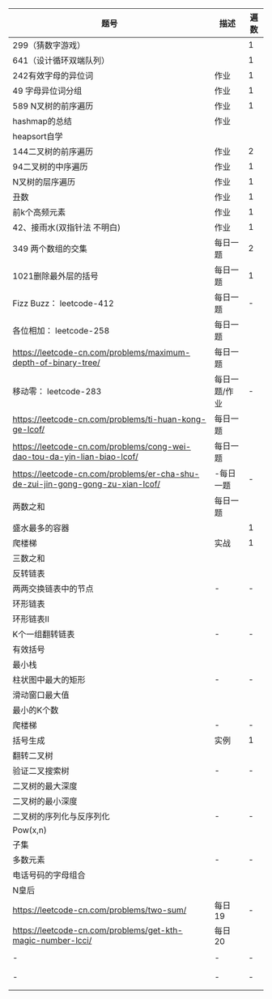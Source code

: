 | 题号                                                                         | 描述              | 遍数 |
| ------------------------------------------------------------------------------ | ------------------- | ------ |
| 299（猜数字游戏）                                                       |                      | 1      |
| 641（设计循环双端队列）                                              |                      | 1      |
| 242有效字母的异位词                                                    | 作业              | 1      |
| 49 字母异位词分组                                                       | 作业              | 1      |
| 589 N叉树的前序遍历                                                     | 作业              | 1      |
| hashmap的总结                                                               | 作业              |         |
| heapsort自学                                                                 |                      |         |
| 144二叉树的前序遍历                                                    | 作业              | 2      |
| 94二叉树的中序遍历                                                     | 作业              | 1      |
| N叉树的层序遍历                                                         | 作业              | 1      |
| 丑数                                                                         | 作业              | 1      |
| 前k个高频元素                                                            | 作业              | 1      |
| 42、接雨水(双指针法 不明白)                                         | 作业              | 1      |
| 349 两个数组的交集                                                      | 每日一题        | 2      |
| 1021删除最外层的括号                                                   | 每日一题        | 1      |
| Fizz Buzz： leetcode-412                                                      | 每日一题        | -      |
| 各位相加： leetcode-258                                                   | 每日一题        |         |
| https://leetcode-cn.com/problems/maximum-depth-of-binary-tree/                 | 每日一题        |         |
| 移动零： leetcode-283                                                      | 每日一题/作业 | -      |
| https://leetcode-cn.com/problems/ti-huan-kong-ge-lcof/                         | 每日一题        |         |
| https://leetcode-cn.com/problems/cong-wei-dao-tou-da-yin-lian-biao-lcof/       | 每日一题        |         |
| https://leetcode-cn.com/problems/er-cha-shu-de-zui-jin-gong-gong-zu-xian-lcof/ | -每日一题       | -      |
| 两数之和                                                                   | 每日一题        |         |
| 盛水最多的容器                                                          |                      | 1      |
| 爬楼梯                                                                      | 实战              | 1      |
| 三数之和                                                                   |                      |         |
| 反转链表                                                                   |                      |         |
| 两两交换链表中的节点                                                 | -                   | -      |
| 环形链表                                                                   |                      |         |
| 环形链表II                                                                 |                      |         |
| K个一组翻转链表                                                         | -                   | -      |
| 有效括号                                                                   |                      |         |
| 最小栈                                                                      |                      |         |
| 柱状图中最大的矩形                                                    | -                   | -      |
| 滑动窗口最大值                                                          |                      |         |
| 最小的K个数                                                               |                      |         |
| 爬楼梯                                                                      | -                   | -      |
| 括号生成                                                                   | 实例              | 1      |
| 翻转二叉树                                                                |                      |         |
| 验证二叉搜索树                                                          | -                   | -      |
| 二叉树的最大深度                                                       |                      |         |
| 二叉树的最小深度                                                       |                      |         |
| 二叉树的序列化与反序列化                                           | -                   | -      |
| Pow(x,n)                                                                       |                      |         |
| 子集                                                                         |                      |         |
| 多数元素                                                                   | -                   | -      |
| 电话号码的字母组合                                                    |                      |         |
| N皇后                                                                        |                      |         |
| https://leetcode-cn.com/problems/two-sum/                                      | 每日19            | -      |
| https://leetcode-cn.com/problems/get-kth-magic-number-lcci/                    | 每日20            |         |
|                                                                                 |                      |         |
| -                                                                              | -                   | -      |
|                                                                                 |                      |         |
|                                                                                 |                      |         |
| -                                                                              | -                   | -      |
|                                                                                 |                      |         |
|                                                                                 |                      |         |
